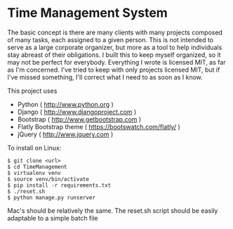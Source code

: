 Time Management System
======================

The basic concept is there are many clients with many projects composed of many tasks, each assigned to a given person.
This is not intended to serve as a large corporate organizer, but more as a tool to help individuals stay abreast of their obligations.
I built this to keep myself organized, so it may not be perfect for everybody.
Everything I wrote is licensed MIT, as far as I'm concerned.
I've tried to keep with only projects licensed MIT, but if I've missed something, I'll correct what I need to as soon as I know.

This project uses
- Python ( http://www.python.org )
- Django ( http://www.djangoproject.com )
- Bootstrap ( http://www.getbootstrap.com )
- Flatly Bootstrap theme ( https://bootswatch.com/flatly/ )
- jQuery ( http://www.jquery.com )


To install on Linux:

    $ git clone <url>
    $ cd TimeManagement
    $ virtualenv venv
    $ source venv/bin/activate
    $ pip install -r requirements.txt
    $ ./reset.sh
    $ python manage.py runserver
    
Mac's should be relatively the same.
The reset.sh script should be easily adaptable to a simple batch file
